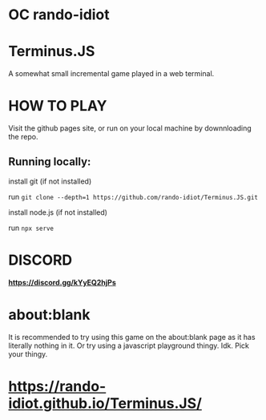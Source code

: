 # OC rando-idiot

# Terminus.JS
A somewhat small incremental game played in a web terminal.

# __HOW TO PLAY__
Visit the github pages site, or run on your local machine by downnloading the repo.

## Running locally:

   install git (if not installed)
   
   run `git clone --depth=1 https://github.com/rando-idiot/Terminus.JS.git`
   
   install node.js (if not installed)

   run `npx serve`


# __DISCORD__
**https://discord.gg/kYyEQ2hjPs**

# __about:blank__
It is recommended to try using this game on the about:blank page as it has literally nothing in it. Or try using a javascript playground thingy. Idk. Pick your thingy.



# https://rando-idiot.github.io/Terminus.JS/
